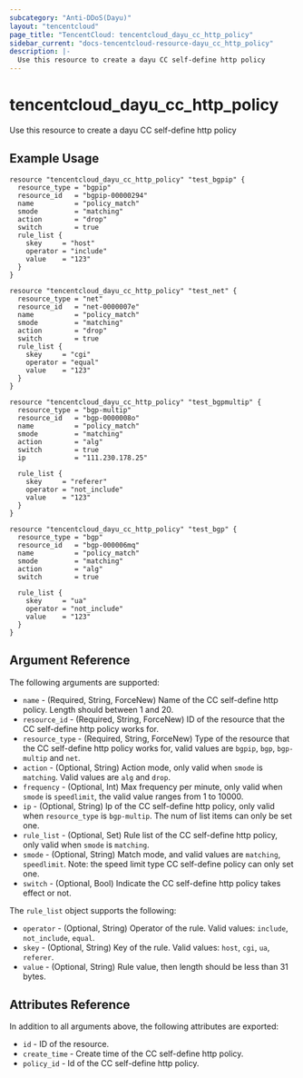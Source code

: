 ```yaml
---
subcategory: "Anti-DDoS(Dayu)"
layout: "tencentcloud"
page_title: "TencentCloud: tencentcloud_dayu_cc_http_policy"
sidebar_current: "docs-tencentcloud-resource-dayu_cc_http_policy"
description: |-
  Use this resource to create a dayu CC self-define http policy
---
```


# tencentcloud_dayu_cc_http_policy

Use this resource to create a dayu CC self-define http policy

## Example Usage

```hcl
resource "tencentcloud_dayu_cc_http_policy" "test_bgpip" {
  resource_type = "bgpip"
  resource_id   = "bgpip-00000294"
  name          = "policy_match"
  smode         = "matching"
  action        = "drop"
  switch        = true
  rule_list {
    skey     = "host"
    operator = "include"
    value    = "123"
  }
}

resource "tencentcloud_dayu_cc_http_policy" "test_net" {
  resource_type = "net"
  resource_id   = "net-0000007e"
  name          = "policy_match"
  smode         = "matching"
  action        = "drop"
  switch        = true
  rule_list {
    skey     = "cgi"
    operator = "equal"
    value    = "123"
  }
}

resource "tencentcloud_dayu_cc_http_policy" "test_bgpmultip" {
  resource_type = "bgp-multip"
  resource_id   = "bgp-0000008o"
  name          = "policy_match"
  smode         = "matching"
  action        = "alg"
  switch        = true
  ip            = "111.230.178.25"

  rule_list {
    skey     = "referer"
    operator = "not_include"
    value    = "123"
  }
}

resource "tencentcloud_dayu_cc_http_policy" "test_bgp" {
  resource_type = "bgp"
  resource_id   = "bgp-000006mq"
  name          = "policy_match"
  smode         = "matching"
  action        = "alg"
  switch        = true

  rule_list {
    skey     = "ua"
    operator = "not_include"
    value    = "123"
  }
}
```

## Argument Reference

The following arguments are supported:

* `name` - (Required, String, ForceNew) Name of the CC self-define http policy. Length should between 1 and 20.
* `resource_id` - (Required, String, ForceNew) ID of the resource that the CC self-define http policy works for.
* `resource_type` - (Required, String, ForceNew) Type of the resource that the CC self-define http policy works for, valid values are `bgpip`, `bgp`, `bgp-multip` and `net`.
* `action` - (Optional, String) Action mode, only valid when `smode` is `matching`. Valid values are `alg` and `drop`.
* `frequency` - (Optional, Int) Max frequency per minute, only valid when `smode` is `speedlimit`, the valid value ranges from 1 to 10000.
* `ip` - (Optional, String) Ip of the CC self-define http policy, only valid when `resource_type` is `bgp-multip`. The num of list items can only be set one.
* `rule_list` - (Optional, Set) Rule list of the CC self-define http policy,  only valid when `smode` is `matching`.
* `smode` - (Optional, String) Match mode, and valid values are `matching`, `speedlimit`. Note: the speed limit type CC self-define policy can only set one.
* `switch` - (Optional, Bool) Indicate the CC self-define http policy takes effect or not.

The `rule_list` object supports the following:

* `operator` - (Optional, String) Operator of the rule. Valid values: `include`, `not_include`, `equal`.
* `skey` - (Optional, String) Key of the rule. Valid values: `host`, `cgi`, `ua`, `referer`.
* `value` - (Optional, String) Rule value, then length should be less than 31 bytes.

## Attributes Reference

In addition to all arguments above, the following attributes are exported:

* `id` - ID of the resource.
* `create_time` - Create time of the CC self-define http policy.
* `policy_id` - Id of the CC self-define http policy.



